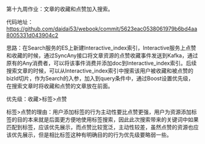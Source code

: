 第十九周作业：文章的收藏和点赞加入搜索。

代码地址：https://github.com/daidai53/webook/commit/5623eac0538061979b6bd4aa8005331d043904c2

思路：在Search服务的ES上新建Interactive_index索引，Interactive服务上点赞和收藏的时候，通过SyncAny接口将文章资源的点赞收藏事件发送到Kafka，通过原有的Any消费者，可以将该事件消费并添加doc到Interactive_index索引。后续搜索文章的时候，可以从Interactive_index索引中搜索该用户被收藏和被点赞的bizId切片，作为Search的入参，加入到query条件中，通过Boost设置优先级，在搜索文章时将收藏和点赞的文章放在前面。

优先级：收藏>标签>点赞

标签>点赞的理由：用户添加标签的行为主动性要比点赞更强，用户为资源添加标签的目的本来就是后面更方便地使用标签搜索，因此此次搜索带来的关键词中如果匹配到标签，应该优先展示，而点赞比较宽泛，主动性较差，虽然点赞的资源也应该优先展示，但是相比标签这种有明确目的的行为优先级要略弱一些。